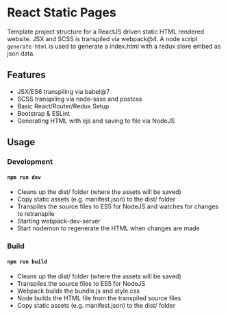 # React Static Pages
Template project structure for a ReactJS driven static HTML rendered website. JSX and SCSS is transpiled via webpack@4. A node script `generate-html` is used to generate a index.html with a redux store embed as json data.

## Features
* JSX/ES6 transpiling via babel@7
* SCSS transpiling via node-sass and postcss
* Basic React/Router/Redux Setup
* Bootstrap & ESLint
* Generating HTML with ejs and saving to file via NodeJS 

## Usage

### Development
#### `npm run dev`
* Cleans up the dist/ folder (where the assets will be saved)
* Copy static assets (e.g. manifest.json) to the dist/ folder
* Transpiles the source files to ES5 for NodeJS and watches for changes to retranspile
* Starting webpack-dev-server
* Start nodemon to regenerate the HTML when changes are made

### Build
#### `npm run build`
* Cleans up the dist/ folder (where the assets will be saved)
* Transpiles the source files to ES5 for NodeJS
* Webpack builds the bundle.js and style.css
* Node builds the HTML file from the transpiled source files
* Copy static assets (e.g. manifest.json) to the dist/ folder